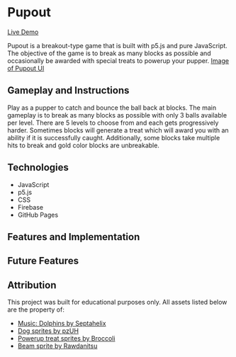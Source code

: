# Pupout

[Live Demo](https://kxwzhang.github.io/Pupout/)

Pupout is a breakout-type game that is built with p5.js and pure JavaScript.
The objective of the game is to break as many blocks as possible and occasionally 
be awarded with special treats to powerup your pupper. 
[Image of Pupout UI](https://kxwzhang.github.com/screenshots/pupout-ui.png)

## Gameplay and Instructions
Play as a pupper to catch and bounce the ball back at blocks. The main gameplay is to break as many blocks as possible with only 3 balls available per level. There are 5 levels to choose from and each gets progressively harder. Sometimes blocks will generate a treat which will award you with an ability if it is successfully caught. Additionally, some blocks take multiple hits to break and gold color blocks are unbreakable. 

## Technologies
* JavaScript
* p5.js
* CSS
* Firebase
* GitHub Pages

## Features and Implementation

## Future Features

## Attribution
This project was built for educational purposes only. All assets listed below are the property of:
* [Music: Dolphins by Septahelix](http://dig.ccmixter.org/files/septahelix/59235)
* [Dog sprites by pzUH](https://opengameart.org/content/cat-dog-free-sprites)
* [Powerup treat sprites by Broccoli](https://broccolibusiness.itch.io/basic-items)
* [Beam sprite by Rawdanitsu](https://opengameart.org/content/lasers-and-beams)